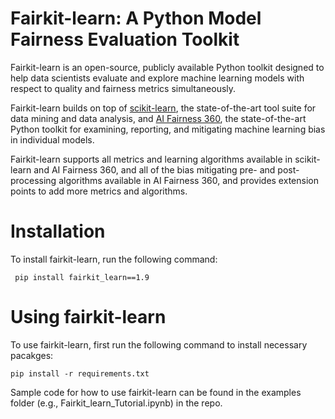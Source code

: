# Fairkit-learn: A Python Model Fairness Evaluation Toolkit

Fairkit-learn is an open-source, publicly available Python toolkit designed
to help data scientists evaluate and explore machine learning models with
respect to quality and fairness metrics simultaneously.

Fairkit-learn builds on top of [scikit-learn](https://scikit-learn.org/stable/), the state-of-the-art tool suite
for data mining and data analysis, and [AI Fairness 360](https://aif360.mybluemix.net/), the state-of-the-art
Python toolkit for examining, reporting, and mitigating machine learning bias
in individual models. 

Fairkit-learn supports all metrics and learning algorithms available in scikit-learn and AI Fairness
360, and all of the bias mitigating pre- and post-processing algorithms available in AI Fairness 360, and provides extension points to add more metrics and algorithms.

# Installation

To install fairkit-learn, run the following command:

``` pip install fairkit_learn==1.9```

# Using fairkit-learn

To use fairkit-learn, first run the following command to install necessary pacakges:

```pip install -r requirements.txt```

Sample code for how to use fairkit-learn can be found in the examples
folder (e.g., Fairkit_learn_Tutorial.ipynb) in the repo. 
